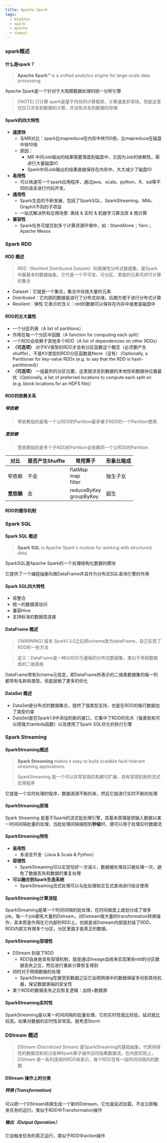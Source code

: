 ```yaml
---
title: Apache Spark
tags:
  - bigdata
  - spark
  - apache
  - comput
---
```

### spark概述

#### 什么是spark？

> **Apache Spark™** is a unified analytics engine for large-scale data processing.

Apache Spark是一个针对于大规模数据处理的统一分析引擎


> [!NOTE] 只计算
> spark是基于内存的计算框架，计算速度非常快，但是这里仅仅只涉及到数据的计算，并没有涉及到数据的存储

#### Spark的四大特性

- **速度快**
	- 与MR对比：spark比mapreduce在内存中快100倍，比mapreduce在磁盘中快10倍
	- 原因：
		- MR 中间Job输出的结果需要落盘到磁盘中，又因为Job的依赖性，需进行大量磁盘IO
		- Spark中间Job输出的结果直接保存在内存中，大大减少了磁盘IO
- **易用性**
	- 可以快速写一个spark应用程序，通过java、scala、python、R、sql等不同的语言进行代码开发。
- **通用性**
	- Spark生态的不断发展，包括了SparkSQL、SparkStreaming、Mlib、GraphX不同的子项目
	- 一站式解决所有应用场景:  离线 & 实时 & 机器学习算法库 & 图计算
- **兼容性**
	- Spark任务可提交到多个计算资源环境中，如：StandAlone；Yarn；Apache Mesos


### Spark RDD

#### RDD 概述

> RDD（Resilient Distributed Dataset）叫做弹性分布式数据集，是Spark中最基本的数据抽象，它代表一个不可变、可分区、里面的元素可并行计算的集合

- Dataset：它就是一个集合，集合中存放大量的元素
- Distributed：它内部的数据是进行了分布式存储，后期方便于进行分布式计算
- Resilient：弹性 它表示的含义：rdd的数据可以保存在内存中或者是磁盘中

####  RDD的五大属性

- 一个分区列表（A list of partitions）
- 作用在每一个分区中函数（A function for computing each split）
- 一个RDD会依赖于其他多个RDD（A list of dependencies on other RDDs）
- **（可选项）** 对于KV类型的RDD才会有分区函数这个概念（必须要产生shuffle），不是KV类型的RDD分区函数是None（没有）（Optionally, a Partitioner for key-value RDDs (e.g. to say that the RDD is hash-partitioned)）
- **（可选项）** 一组最优的分区位置，这里就涉及到数据的本地性和数据块位置最优（Optionally, a list of preferred locations to compute each split on (e.g. block locations for an HDFS file)）
#### RDD的依赖关系

##### 窄依赖

> 窄依赖指的是每一个父RDD的Partition最多被子RDD的一个Partition使用

##### 宽依赖

 > 宽依赖指的是多个子RDD的Partition会依赖同一个父RDD的Partition

| 对比      | 是否产生Shuffle | 常用算子                      | 形象比喻成 |
| ------- | ----------- | ------------------------- | ----- |
| 窄依赖     | 不会          | flatMap<br>map<br>filter  | 独生子女  |
| **宽依赖** | 会           | reduceByKey<br>groupByKey | 超生    |


#### RDD的缓存机制

 
### Spark SQL

#### Spark SQL 概述

> **Spark SQL** is Apache Spark's module for working with structured data.

SparkSQL是Apache Spark的一个处理结构化数据的模块
    
它提供了一个编程抽象叫做DataFrame并且作为分布式SQL查询引擎的作用


#### Spark SQL四大特性

- 易整合
- 统一的数据源访问
- 兼容Hive
- 支持标准的数据库连接

#### DataFrame 概述


> [!WARNING] 版本
> Spark1.3.0之后把schema改为dataFrame，自己实现了RDD的一些方法

> 定义：DataFrame是一种以RDD为基础的分布式数据集，类似于传统数据库的二维表格

DataFrame带有Schema元信息，即DataFrame所表示的二维表数据集的每一列都带有名称和类型，但底层做了更多的优化

#### DataSet 概述

- DataSet是分布式的数据集合，提供了强类型支持，也是在RDD的每行数据加了类型约束
- DataSet是在Spark1.6中添加的新的接口，它集中了RDD的优点（强类型和可以用强大lambda函数）以及使用了Spark SQL优化的执行引擎


### Spark Streaming

#### SparkStreaming概述

> **Spark Streaming** makes it easy to build scalable fault-tolerant streaming applications.
> 
> SparkStreaming 是一个可以非常容易的构建可扩展、具有容错机制的流式应用程序

它就是一个实时处理的程序，数据源源不断的来，然后它就进行实时不断的处理

#### SparkStreaming原理

Spark Streaming 是基于Spark的流式批处理引擎，其基本原理是把输入数据以某一时间间隔批量的处理，当批处理间隔缩短到**秒级**时，便可以用于处理实时数据流

#### SparkStreaming特性

- **易用性**
	- 多语言开发（Java & Scala & Python）
- **容错性**
	- SparkStreaming可以实现恰好一次语义，数据被处理且只被处理一次，避免了数据丢失和数据的重复处理
- **可以融合到Spark生态系统**
	- SparkStreaming流式处理可以与批处理和交互式查询进行结合使用

#### SparkStreaming计算流程

SparkStreaming是某一个时间间隔的批处理，在时间维度上就划分成了很多job，每一个job都有大量的Dstream，对Dstream做大量的transformation转换操作，其本质是作用在它内部的RDD上。也就是说Dstream内部是封装了RDD，RDD内部又有很多个分区，分区里面才是真正的数据。

#### SparkStreaming容错性

- DStream 封装了RDD
	- RDD自身是具有容错机制，就是通过lineage血统来实现某些rdd的分区数据丢失之后，然后进行重新计算恢复得到
- 同时对于网络数据的处理
	- SparkStreaming在接受到数据之后它会把网络中的数据保留多份到其他机器，保证数据源端的安全性
- 某个RDD的数据丢失之后恢复逻辑：血统+数据源

#### SparkStreaming实时性

SparkStreaming是以某一时间间隔的批量处理，它的实时性就比较低，延迟就比较高。如果对数据的实时性非常高，就考虑Storm

### DStream 概述

> DStream (Discretized Stream) 是SparkStreaming的基础抽象，代表持续性的数据流和经过各种Spark算子操作后的结果数据流。在内部实现上，DStream 是一系列连续的RDD来表示。每个RDD含有一段时间间隔内的数据

#### DStream 操作上的分类

##### 转换 (Transformation)

可以把一个DStream转换生成一个新的Dstream，它也是延迟加载，不会立即触发任务的运行。类似于RDD中Transformation操作

##### 输出（Output Operation）

它会触发任务的真正运行，类似于RDD中action操作